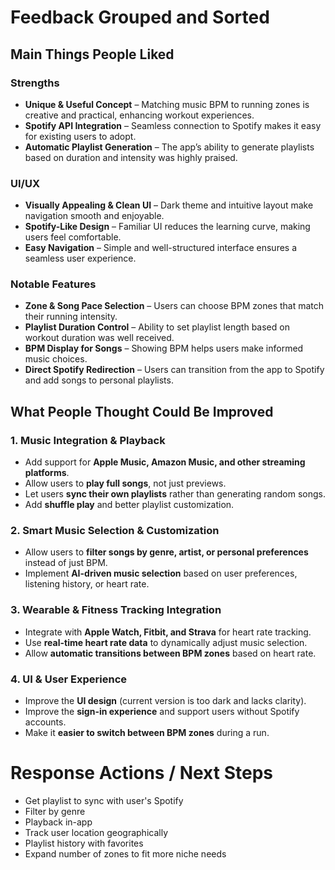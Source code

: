 # Feedback Grouped and Sorted  

## Main Things People Liked  

### Strengths  
- **Unique & Useful Concept** – Matching music BPM to running zones is creative and practical, enhancing workout experiences.  
- **Spotify API Integration** – Seamless connection to Spotify makes it easy for existing users to adopt.  
- **Automatic Playlist Generation** – The app’s ability to generate playlists based on duration and intensity was highly praised.  

### UI/UX  
- **Visually Appealing & Clean UI** – Dark theme and intuitive layout make navigation smooth and enjoyable.  
- **Spotify-Like Design** – Familiar UI reduces the learning curve, making users feel comfortable.  
- **Easy Navigation** – Simple and well-structured interface ensures a seamless user experience.  

### Notable Features  
- **Zone & Song Pace Selection** – Users can choose BPM zones that match their running intensity.  
- **Playlist Duration Control** – Ability to set playlist length based on workout duration was well received.  
- **BPM Display for Songs** – Showing BPM helps users make informed music choices.  
- **Direct Spotify Redirection** – Users can transition from the app to Spotify and add songs to personal playlists.  

## What People Thought Could Be Improved

### **1. Music Integration & Playback**  
- Add support for **Apple Music, Amazon Music, and other streaming platforms**.  
- Allow users to **play full songs**, not just previews.  
- Let users **sync their own playlists** rather than generating random songs.  
- Add **shuffle play** and better playlist customization.  

### **2. Smart Music Selection & Customization**  
- Allow users to **filter songs by genre, artist, or personal preferences** instead of just BPM.  
- Implement **AI-driven music selection** based on user preferences, listening history, or heart rate.  

### **3. Wearable & Fitness Tracking Integration**  
- Integrate with **Apple Watch, Fitbit, and Strava** for heart rate tracking.  
- Use **real-time heart rate data** to dynamically adjust music selection.  
- Allow **automatic transitions between BPM zones** based on heart rate.  

### **4. UI & User Experience**  
- Improve the **UI design** (current version is too dark and lacks clarity).  
- Improve the **sign-in experience** and support users without Spotify accounts.  
- Make it **easier to switch between BPM zones** during a run.  

# Response Actions / Next Steps
- Get playlist to sync with user's Spotify
- Filter by genre
- Playback in-app
- Track user location geographically
- Playlist history with favorites
- Expand number of zones to fit more niche needs


